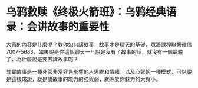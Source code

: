 # 乌鸦救赎《终极火箭班》：乌鸦经典语录：会讲故事的重要性

大家的內容是什麼呢？教你如何講故事，故事才是聊天的基礎，眾籌課程聯繫微信7007-5683，如果說是你這個聊天一旦說是沒有了故事的話，就沒有一個載體了，為什麼說是要去講故事呢？

其實故事是一種非常非常容易影響他人思維和情緒，以及心智的一種模式，可以說是這樣來說，就是講故事的能力的強與弱，就等於你魅力的大與小。

